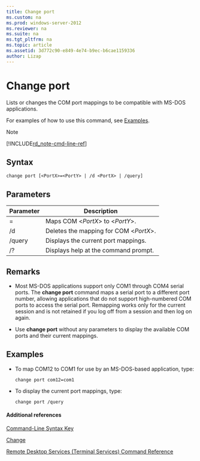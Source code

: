 ```yaml
---
title: Change port
ms.custom: na
ms.prod: windows-server-2012
ms.reviewer: na
ms.suite: na
ms.tgt_pltfrm: na
ms.topic: article
ms.assetid: 3d772c90-e849-4e74-b9ec-b6cae1159336
author: Lizap
---
```

# Change port
Lists or changes the COM port mappings to be compatible with MS\-DOS applications.

For examples of how to use this command, see [Examples](#BKMK_examples).

> [!NOTE]
> [!INCLUDE[rd_note-cmd-line-ref](includes/rd_note-cmd-line-ref_md.md)]

## Syntax

```
change port [<PortX>=<PortY> | /d <PortX> | /query]
```

## Parameters

|Parameter|Description|
|-------------|---------------|
|<PortX>\=<PortY>|Maps COM <*PortX*> to <*PortY*>.|
|\/d <PortX>|Deletes the mapping for COM <*PortX*>.|
|\/query|Displays the current port mappings.|
|\/?|Displays help at the command prompt.|

## Remarks

-   Most MS\-DOS applications support only COM1 through COM4 serial ports. The **change port** command maps a serial port to a different port number, allowing applications that do not support high\-numbered COM ports to access the serial port. Remapping works only for the current session and is not retained if you log off from a session and then log on again.

-   Use **change port** without any parameters to display the available COM ports and their current mappings.

## <a name="BKMK_examples"></a>Examples

-   To map COM12 to COM1 for use by an MS\-DOS\-based application, type:

    ```
    change port com12=com1
    ```

-   To display the current port mappings, type:

    ```
    change port /query
    ```

#### Additional references
[Command-Line Syntax Key](../Command-Line-Syntax-Key.md)

[Change](../Change.md)

[Remote Desktop Services &#40;Terminal Services&#41; Command Reference](../commands-by-server-role/Remote-Desktop-Services--Terminal-Services--Command-Reference.md)


